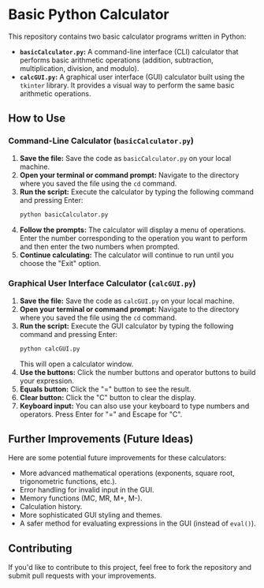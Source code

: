 # Basic Python Calculator

This repository contains two basic calculator programs written in Python:

* **`basicCalculator.py`:** A command-line interface (CLI) calculator that performs basic arithmetic operations (addition, subtraction, multiplication, division, and modulo).
* **`calcGUI.py`:** A graphical user interface (GUI) calculator built using the `tkinter` library. It provides a visual way to perform the same basic arithmetic operations.

## How to Use

### Command-Line Calculator (`basicCalculator.py`)

1.  **Save the file:** Save the code as `basicCalculator.py` on your local machine.
2.  **Open your terminal or command prompt:** Navigate to the directory where you saved the file using the `cd` command.
3.  **Run the script:** Execute the calculator by typing the following command and pressing Enter:
    ```bash
    python basicCalculator.py
    ```
4.  **Follow the prompts:** The calculator will display a menu of operations. Enter the number corresponding to the operation you want to perform and then enter the two numbers when prompted.
5.  **Continue calculating:** The calculator will continue to run until you choose the "Exit" option.

### Graphical User Interface Calculator (`calcGUI.py`)

1.  **Save the file:** Save the code as `calcGUI.py` on your local machine.
2.  **Open your terminal or command prompt:** Navigate to the directory where you saved the file using the `cd` command.
3.  **Run the script:** Execute the GUI calculator by typing the following command and pressing Enter:
    ```bash
    python calcGUI.py
    ```
    This will open a calculator window.
4.  **Use the buttons:** Click the number buttons and operator buttons to build your expression.
5.  **Equals button:** Click the "=" button to see the result.
6.  **Clear button:** Click the "C" button to clear the display.
7.  **Keyboard input:** You can also use your keyboard to type numbers and operators. Press Enter for "=" and Escape for "C".

## Further Improvements (Future Ideas)

Here are some potential future improvements for these calculators:

* More advanced mathematical operations (exponents, square root, trigonometric functions, etc.).
* Error handling for invalid input in the GUI.
* Memory functions (MC, MR, M+, M-).
* Calculation history.
* More sophisticated GUI styling and themes.
* A safer method for evaluating expressions in the GUI (instead of `eval()`).

## Contributing

If you'd like to contribute to this project, feel free to fork the repository and submit pull requests with your improvements.